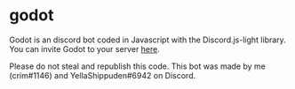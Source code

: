 # godot
Godot is an discord bot coded in Javascript with the Discord.js-light library.
You can invite Godot to your server [here](https://top.gg/bot/817281711188082748).

Please do not steal and republish this code. This bot was made by me (crim#1146) and YellaShippuden#6942 on Discord.
